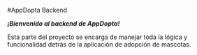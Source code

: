   #AppDopta Backend

**_¡Bienvenido al backend de AppDopta!_**

Esta parte del proyecto se encarga de manejar toda la lógica y funcionalidad detrás de la aplicación de adopción de mascotas.